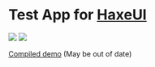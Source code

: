 Test App for <a href="https://github.com/ianharrigan/haxeui">HaxeUI</a>
================================

<img src="https://raw.github.com/ianharrigan/haxeui-test-app/master/docs/screenshots/main.jpg" />
<img src="https://raw.github.com/ianharrigan/haxeui-test-app/master/docs/screenshots/extended.jpg" />

<a href="https://github.com/ianharrigan/haxeui-test-app/blob/master/docs/demo/haxeuitestapp.swf?raw=true">Compiled demo</a> (May be out of date)
